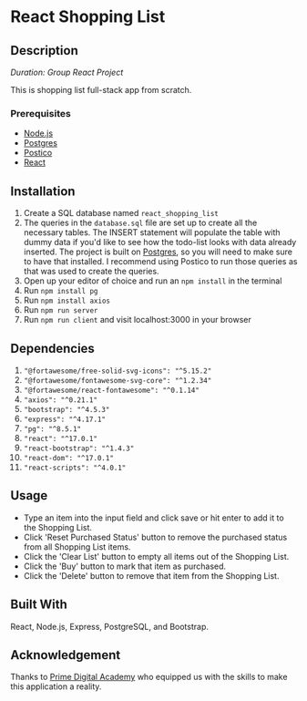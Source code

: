 # React Shopping List

## Description

_Duration: Group React Project_

This is shopping list full-stack app from scratch.

<!-- ![screenshot of the app](https://github.com/ConnorDetviler/weekend-sql-to-do-list/blob/master/Screenshot.jpg) -->

### Prerequisites

- [Node.js](https://nodejs.org/en/)
- [Postgres](https://www.postgresql.org/download/)
- [Postico](https://eggerapps.at/postico/)
- [React](https://reactjs.org/)

## Installation

1. Create a SQL database named `react_shopping_list`
2. The queries in the `database.sql` file are set up to create all the necessary tables. The INSERT statement will populate the table with dummy data if you'd like to see how the todo-list looks with data already inserted. The project is built on [Postgres](https://www.postgresql.org/download/), so you will need to make sure to have that installed. I recommend using Postico to run those queries as that was used to create the queries.
3. Open up your editor of choice and run an `npm install` in the terminal
4. Run `npm install pg`
5. Run `npm install axios`
6. Run `npm run server` 
7. Run `npm run client` and visit localhost:3000 in your browser

## Dependencies

1. `"@fortawesome/free-solid-svg-icons": "^5.15.2"`
2. `"@fortawesome/fontawesome-svg-core": "^1.2.34"`
3. `"@fortawesome/react-fontawesome": "^0.1.14"`
4. `"axios": "^0.21.1"`
5. `"bootstrap": "^4.5.3"`
6. `"express": "^4.17.1"`
7. `"pg": "^8.5.1"`
8. `"react": "^17.0.1"`
9. `"react-bootstrap": "^1.4.3"`
10. `"react-dom": "^17.0.1"`
11. `"react-scripts": "^4.0.1"`

## Usage

- Type an item into the input field and click save or hit enter to add it to the Shopping List.
- Click 'Reset Purchased Status' button to remove the purchased status from all Shopping List items.
- Click the 'Clear List' button to empty all items out of the Shopping List.
- Click the 'Buy' button to mark that item as purchased.
- Click the 'Delete' button to remove that item from the Shopping List.

## Built With

 React, Node.js, Express, PostgreSQL, and Bootstrap.

## Acknowledgement
Thanks to [Prime Digital Academy](www.primeacademy.io) who equipped us with the skills to make this application a reality.


